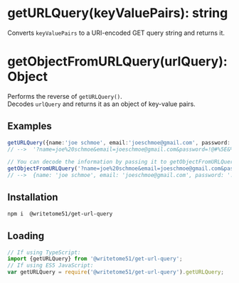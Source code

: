 # getURLQuery(keyValuePairs): string

Converts `keyValuePairs` to a URI-encoded GET query string and returns it.

# getObjectFromURLQuery(urlQuery): Object

Performs the reverse of `getURLQuery()`.  
Decodes `urlQuery` and returns it as an object of key-value pairs.



## Examples

```ts
getURLQuery({name:'joe schmoe', email:'joeschmoe@gmail.com', password:'!@#^&ÅÍÔ†'});
// -->  '?name=joe%20schmoe&email=joeschmoe@gmail.com&password=!@#%5E&%C3%85%C3%8D%C3%94%E2%80%A0'

// You can decode the information by passing it to getObjectFromURLQuery():
getObjectFromURLQuery('?name=joe%20schmoe&email=joeschmoe@gmail.com&password=!@#%5E&%C3%85%C3%8D%C3%94%E2%80%A0');
// -->  {name: 'joe schmoe', email: 'joeschmoe@gmail.com', password: '!@#^&ÅÍÔ†'}
```

## Installation

```bash
npm i  @writetome51/get-url-query
```

## Loading
```ts
// If using TypeScript:
import {getURLQuery} from '@writetome51/get-url-query';
// If using ES5 JavaScript:
var getURLQuery = require('@writetome51/get-url-query').getURLQuery;
```
